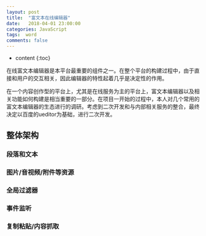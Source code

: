 ```yaml
---
layout: post
title:  "富文本在线编辑器"
date:   2018-04-01 23:00:00
categories: JavaScript
tags:  word
comments: false
---
```


* content
{:toc}

在线富文本编辑器是本平台最重要的组件之一。在整个平台的构建过程中，由于直接和用户的交互相关，因此编辑器的特性起着几乎是决定性的作用。
 <!--more-->

 在一个内容创作型的平台上，尤其是在线服务为主的平台上，富文本编辑器以及相关功能如何构建是相当重要的一部分。在项目一开始的过程中，本人对几个常用的富文本编辑器的生态进行的调研。考虑到二次开发和与内部相关服务的整合，最终决定以百度的ueditor为基础，进行二次开发。

## 整体架构

### 段落和文本

### 图片/音视频/附件等资源

### 全局过滤器

### 事件监听

### 复制粘贴/内容抓取

